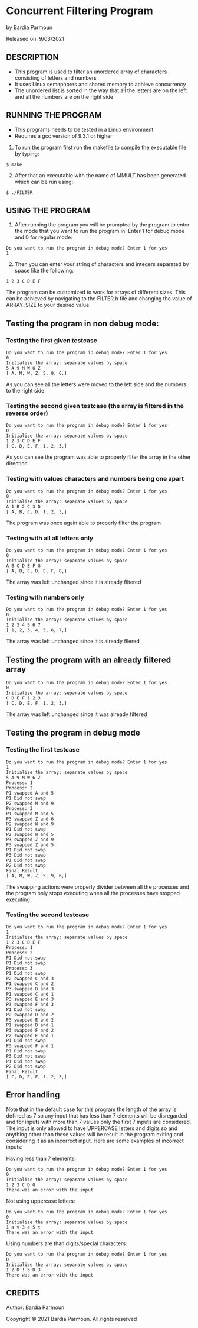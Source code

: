 # Concurrent Filtering Program

by Bardia Parmoun

Released on: 9/03/2021

## DESCRIPTION
- This program is used to filter an unordered array of characters consisting of letters and numbers
- It uses Linux semaphores and shared memory to achieve concurrency
- The unordered list is sorted in the way that all the letters are on the left and all the numbers are on the right side

## RUNNING THE PROGRAM
- This programs needs to be tested in a Linux environment. 
- Requires a gcc version of 9.3.1 or higher
1. To run the program first run the makefile to compile the executable file by typing:
```shell
$ make
```
2. After that an executable with the name of MMULT has been generated which  can be run using:
```shell
$ ./FILTER
```

## USING THE PROGRAM
1. After running the program you will be prompted by the program to enter the mode that you want to run the program in:
Enter 1 for debug mode and 0 for regular mode:

```
Do you want to run the program in debug mode? Enter 1 for yes
1
```

2. Then you can enter your string of characters and integers separated by space like the following:
```
1 2 3 C D E F
```

The program can be customized to work for arrays of different sizes. This can be achieved by navigating to the FILTER.h file and 
changing the value of ARRAY_SIZE to your desired value


## Testing the program in non debug mode:
### Testing the first given testcase
```
Do you want to run the program in debug mode? Enter 1 for yes
0
Initialize the array: separate values by space
5 A 9 M W 6 Z
[ A, M, W, Z, 5, 9, 6,]
```
As you can see all the letters were moved to the left side and the numbers to the right side

### Testing the second given testcase (the array is filtered in the reverse order)
```
Do you want to run the program in debug mode? Enter 1 for yes
0
Initialize the array: separate values by space
1 2 3 C D E F
[ C, D, E, F, 1, 2, 3,]
```
As you can see the program was able to properly filter the array in the other direction

### Testing with values characters and numbers being one apart
```
Do you want to run the program in debug mode? Enter 1 for yes
0
Initialize the array: separate values by space
A 1 B 2 C 3 D
[ A, B, C, D, 1, 2, 3,]
```
The program was once again able to properly filter the program

### Testing with all all letters only
```
Do you want to run the program in debug mode? Enter 1 for yes
0
Initialize the array: separate values by space
A B C D E F G
[ A, B, C, D, E, F, G,]
```
The array was left unchanged since it is already filtered 

### Testing with numbers only
```
Do you want to run the program in debug mode? Enter 1 for yes
0
Initialize the array: separate values by space
1 2 3 4 5 6 7
[ 1, 2, 3, 4, 5, 6, 7,]
```
The array was left unchanged since it is already filered

## Testing the program with an already filtered array
```
Do you want to run the program in debug mode? Enter 1 for yes
0
Initialize the array: separate values by space
C D E F 1 2 3
[ C, D, E, F, 1, 2, 3,]
```
The array was left unchanged since it was already filtered

## Testing the program in debug mode
### Testing the first testcase
```
Do you want to run the program in debug mode? Enter 1 for yes
1
Initialize the array: separate values by space
5 A 9 M W 6 Z
Process: 1
Process: 2
P1 swapped A and 5
P1 Did not swap
P2 swapped M and 9
Process: 3
P1 swapped M and 5
P3 swapped Z and 6
P2 swapped W and 9
P1 Did not swap
P2 swapped W and 5
P3 swapped Z and 9
P3 swapped Z and 5
P1 Did not swap
P3 Did not swap
P1 Did not swap
P2 Did not swap
Final Result:
[ A, M, W, Z, 5, 9, 6,]
```
The swapping actions were properly divider between all the processes and the program only stops executing when all the processes have stopped executing

### Testing the second testcase
```
Do you want to run the program in debug mode? Enter 1 for yes
1
Initialize the array: separate values by space
1 2 3 C D E F
Process: 1
Process: 2
P1 Did not swap
P1 Did not swap
Process: 3
P1 Did not swap
P2 swapped C and 3
P1 swapped C and 2
P3 swapped D and 3
P1 swapped C and 1
P3 swapped E and 3
P3 swapped F and 3
P1 Did not swap
P2 swapped D and 2
P3 swapped E and 2
P1 swapped D and 1
P3 swapped F and 2
P2 swapped E and 1
P1 Did not swap
P3 swapped F and 1
P1 Did not swap
P3 Did not swap
P1 Did not swap
P2 Did not swap
Final Result:
[ C, D, E, F, 1, 2, 3,]
```

## Error handling
Note that in the default case for this program the length of the array is defined as 7 so any input that has less than 7 elements will be disregarded and for inputs with more than 7 values only the first 7 inputs are considered. The input is only allowed to have UPPERCASE letters and digits so and anything other than these values will be result in the program exiting and considering it as an incorrect input. Here are some examples of incorrect inputs:

Having less than 7 elements:
```
Do you want to run the program in debug mode? Enter 1 for yes
0
Initialize the array: separate values by space
1 2 3 C D G
There was an error with the input
```

Not using uppercase letters:
```
Do you want to run the program in debug mode? Enter 1 for yes
0
Initialize the array: separate values by space
1 a v 3 e 5 t
There was an error with the input
```

Using numbers are than digits/special characters:
```
Do you want to run the program in debug mode? Enter 1 for yes
0
Initialize the array: separate values by space
1 2 D ! S D 3
There was an error with the input
```

## CREDITS
Author: Bardia Parmoun

Copyright © 2021 Bardia Parmoun. All rights reserved
